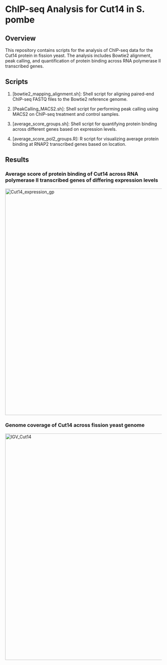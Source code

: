 # ChIP-seq Analysis for Cut14 in S. pombe

## Overview

This repository contains scripts for the analysis of ChIP-seq data for the Cut14 protein in fission yeast. The analysis includes Bowtie2 alignment, peak calling, and quantification of protein binding across RNA polymerase II transcribed genes.

## Scripts

1. [bowtie2_mapping_alignment.sh]: Shell script for aligning paired-end ChIP-seq FASTQ files to the Bowtie2 reference genome.

2. [PeakCalling_MACS2.sh]: Shell script for performing peak calling using MACS2 on ChIP-seq treatment and control samples.

3. [average_score_groups.sh]: Shell script for quantifying protein binding across different genes based on expression levels.

4. [average_score_pol2_groups.R]: R script for visualizing average protein binding at RNAP2 transcribed genes based on location.

## Results

### Average score of protein binding of Cut14 across RNA polymerase II transcribed genes of differing expression levels
<img width="726" alt="Cut14_expression_gp" src="https://github.com/peterweisel/ChIPseq_analysis/assets/116852337/6c0bd64e-1871-4fc7-bef8-49ab240c0b70">

### Genome coverage of Cut14 across fission yeast genome
<img width="726" alt="IGV_Cut14" src="https://github.com/peterweisel/ChIPseq_analysis/assets/116852337/74cb3469-5a85-4d35-aa9b-b5682c8856f5">

